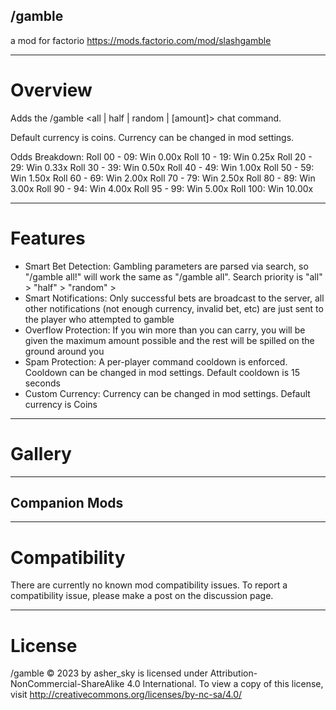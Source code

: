 ## /gamble
a mod for factorio
https://mods.factorio.com/mod/slashgamble

---------------------
# Overview
Adds the /gamble <all | half | random | \[amount]> chat command. 

Default currency is coins. Currency can be changed in mod settings.

Odds Breakdown:
Roll 00 - 09: Win 0.00x
Roll 10 - 19: Win 0.25x
Roll 20 - 29: Win 0.33x
Roll 30 - 39: Win 0.50x
Roll 40 - 49: Win 1.00x
Roll 50 - 59: Win 1.50x
Roll 60 - 69: Win 2.00x
Roll 70 - 79: Win 2.50x
Roll 80 - 89: Win 3.00x
Roll 90 - 94: Win 4.00x
Roll 95 - 99: Win 5.00x
Roll 100: Win 10.00x

---------------------
# Features
- Smart Bet Detection: Gambling parameters are parsed via search, so "/gamble all!" will work the same as "/gamble all". Search priority is "all" > "half" > "random" > <number>
- Smart Notifications: Only successful bets are broadcast to the server, all other notifications (not enough currency, invalid bet, etc) are just sent to the player who attempted to gamble
- Overflow Protection: If you win more than you can carry, you will be given the maximum amount possible and the rest will be spilled on the ground around you
- Spam Protection: A per-player command cooldown is enforced. Cooldown can be changed in mod settings. Default cooldown is 15 seconds
- Custom Currency: Currency can be changed in mod settings. Default currency is Coins

---------------------
# Gallery

---------------------
## Companion Mods

---------------------
# Compatibility
There are currently no known mod compatibility issues. To report a compatibility issue, please make a post on the discussion page.

---------------------
# License
/gamble © 2023 by asher_sky is licensed under Attribution-NonCommercial-ShareAlike 4.0 International.
To view a copy of this license, visit http://creativecommons.org/licenses/by-nc-sa/4.0/
